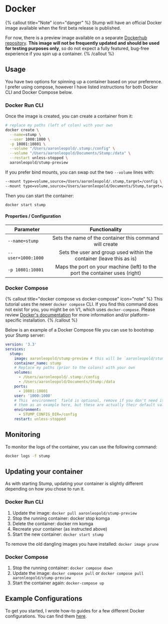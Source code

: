 # Docker

{% callout title="Note" icon="danger" %}
Stump will have an official Docker image available when the first beta release is published.

For now, there is a preview image available on a separate [Dockerhub repository](https://hub.docker.com/r/aaronleopold/stump-preview). **This image will not be frequently updated and should be used for testing purposes only**, so do not expect a fully featured, bug-free experience if you spin up a container.
{% /callout %}

## Usage

You have two options for spinning up a container based on your preference. I prefer using compose, however I have listed instructions for both Docker CLI and Docker Compose below.

### Docker Run CLI

Once the image is created, you can create a container from it:

```bash
# replace my paths (left of colon) with your own
docker create \
  --name=stump \
  --user 1000:1000 \
  -p 10801:10801 \
  --volume "/Users/aaronleopold/.stump:/config" \
  --volume "/Users/aaronleopold/Documents/Stump:/data" \
  --restart unless-stopped \
  aaronleopold/stump-preview
```

If you prefer bind mounts, you can swap out the two `--volume` lines with:

```bash
--mount type=volume,source=/Users/aaronleopold/.stump,target=/config \
--mount type=volume,source=/Users/aaronleopold/Documents/Stump,target=/data \
```

Then you can start the container:

```bash
docker start stump
```

#### Properties / Configuration

| Parameter          |                                Functionality                                |
| ------------------ | :-------------------------------------------------------------------------: |
| `--name=stump`     |           Sets the name of the container this command will create           |
| `--user=1000:1000` |    Sets the user and group used within the container (leave this as is)     |
| `-p 10801:10801`   | Maps the port on your machine (left) to the port the container uses (right) |

### Docker Compose

{% callout title="docker compose vs docker-compose" icon="note" %}
This tutorial uses the newer `docker compose` CLI. If you find this command does not exist for you, you might be on V1, which uses `docker-compose`. Please review [Docker's documentation](https://docs.docker.com/compose/install/) for more information and/or platform-specific installation.
{% /callout %}

Below is an example of a Docker Compose file you can use to bootstrap your Stump server:

```yaml
version: '3.3'
services:
  stump:
    image: aaronleopold/stump-preview # this will be `aaronleopold/stump` when it is released
    container_name: stump
    # Replace my paths (prior to the colons) with your own
    volumes:
      - /Users/aaronleopold/.stump:/config
      - /Users/aaronleopold/Documents/Stump:/data
    ports:
      - 10801:10801
    user: '1000:1000'
    # This `environment` field is optional, remove if you don't need it. I am using
    # them as an example here, but these are actually their default values.
    environment:
      - STUMP_CONFIG_DIR=/config
    restart: unless-stopped
```

## Monitoring

To monitor the logs of the container, you can use the following command:

```bash
docker logs -f stump
```

## Updating your container

As with starting Stump, updating your container is slightly different depending on how you chose to run it.

### Docker Run CLI

1. Update the image: `docker pull aaronleopold/stump-preview`
2. Stop the running container: docker stop komga
3. Delete the container: docker rm komga
4. Recreate your container (as instructed above)
5. Start the new container: `docker start stump`

To remove the old dangling images you have installed: `docker image prune`

### Docker Compose

1. Stop the running container: `docker compose down`
2. Update the image: `docker compose pull` or `docker compose pull aaronleopold/stump-preview`
3. Start the container again: `docker-compose up`

## Example Configurations

To get you started, I wrote how-to guides for a few different Docker configurations. You can find them [here](/guides/docker-examples).
